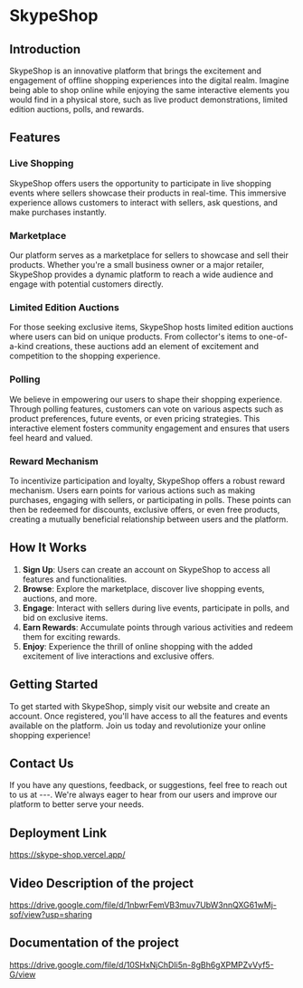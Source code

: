 # SkypeShop

## Introduction
SkypeShop is an innovative platform that brings the excitement and engagement of offline shopping experiences into the digital realm. Imagine being able to shop online while enjoying the same interactive elements you would find in a physical store, such as live product demonstrations, limited edition auctions, polls, and rewards.

## Features




### Live Shopping
SkypeShop offers users the opportunity to participate in live shopping events where sellers showcase their products in real-time. This immersive experience allows customers to interact with sellers, ask questions, and make purchases instantly.

### Marketplace
Our platform serves as a marketplace for sellers to showcase and sell their products. Whether you're a small business owner or a major retailer, SkypeShop provides a dynamic platform to reach a wide audience and engage with potential customers directly.

### Limited Edition Auctions
For those seeking exclusive items, SkypeShop hosts limited edition auctions where users can bid on unique products. From collector's items to one-of-a-kind creations, these auctions add an element of excitement and competition to the shopping experience.

### Polling
We believe in empowering our users to shape their shopping experience. Through polling features, customers can vote on various aspects such as product preferences, future events, or even pricing strategies. This interactive element fosters community engagement and ensures that users feel heard and valued.

### Reward Mechanism
To incentivize participation and loyalty, SkypeShop offers a robust reward mechanism. Users earn points for various actions such as making purchases, engaging with sellers, or participating in polls. These points can then be redeemed for discounts, exclusive offers, or even free products, creating a mutually beneficial relationship between users and the platform.

## How It Works
1. **Sign Up**: Users can create an account on SkypeShop to access all features and functionalities.
2. **Browse**: Explore the marketplace, discover live shopping events, auctions, and more.
3. **Engage**: Interact with sellers during live events, participate in polls, and bid on exclusive items.
4. **Earn Rewards**: Accumulate points through various activities and redeem them for exciting rewards.
5. **Enjoy**: Experience the thrill of online shopping with the added excitement of live interactions and exclusive offers.

## Getting Started
To get started with SkypeShop, simply visit our website and create an account. Once registered, you'll have access to all the features and events available on the platform. Join us today and revolutionize your online shopping experience!

## Contact Us
If you have any questions, feedback, or suggestions, feel free to reach out to us at ---. We're always eager to hear from our users and improve our platform to better serve your needs.

## Deployment Link
https://skype-shop.vercel.app/

## Video Description of the project 
https://drive.google.com/file/d/1nbwrFemVB3muv7UbW3nnQXG61wMj-sof/view?usp=sharing

## Documentation of the project 
https://drive.google.com/file/d/10SHxNjChDIi5n-8gBh6gXPMPZvVyf5-G/view

